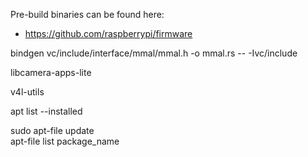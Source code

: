 

Pre-build binaries can be found here:

- https://github.com/raspberrypi/firmware


bindgen vc/include/interface/mmal/mmal.h -o mmal.rs -- -Ivc/include


libcamera-apps-lite

v4l-utils


apt list --installed


sudo apt-file update        
apt-file list package_name



